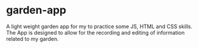 # garden-app
A light weight garden app for my to practice some JS, HTML and CSS skills. The App is designed to allow for the recording and editing of information related to my garden. 
